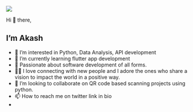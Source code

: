 
![](https://komarev.com/ghpvc/?username=akaspringfield&style=for-the-badge&color=brightgreen)

  Hi 👋 there,   
## I’m Akash
- 👀 I’m interested in Python, Data Analysis, API development
- 🌱 I’m currently learning flutter app development
- 💞️ Passionate about software development of all forms.
- 🙋‍♂️ I love connecting with new people and I adore the ones who share a vision to impact the world in a positive way.
- 💞️ I’m looking to collaborate on QR code based scanning projects using python.
- 📫 How to reach me on twitter link in bio
- 
<!---
akaspringfield/akaspringfield is a ✨ special ✨ repository because its `README.md` (this file) appears on your GitHub profile.
You can click the Preview link to take a look at your changes.
--->
